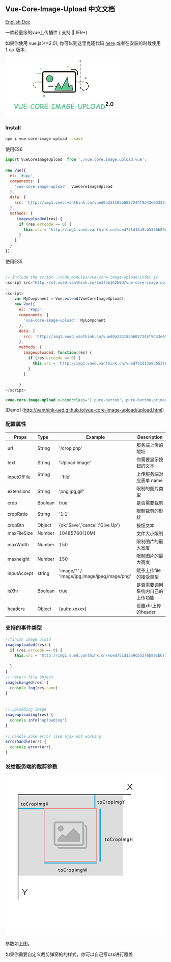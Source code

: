 ## Vue-Core-Image-Upload  中文文档

[English Doc]('./README.md')

一款轻量级的vue上传插件 ( 支持 📱 IE9+)

如果你使用 vue.js(<=2.0), 你可以到这里克隆代码 [here](https://github.com/Vanthink-UED/vue-core-image-upload/tree/v1.x).或者在安装的时候使用
1.x.x 版本.

<img width="360" src="./shots/vue-core-image-upload.png" />


### Install

``` bash
npm i vue-core-image-upload --save
```

使用ES6
``` js
import VueCoreImageUpload  from './vue.core.image.upload.vue';

new Vue({
  el: '#app',
  components: {
    'vue-core-image-upload': VueCoreImageUpload
  },
  data: {
    src: 'http://img1.vued.vanthink.cn/vued0a233185b6027244f9d43e653227439a.png',
  },
  methods: {
     imageuploaded(res) {
      if (res.errcode == 0) {
        this.src = 'http://img1.vued.vanthink.cn/vued751d13a9cb5376b89cb6719e86f591f3.png';
      }
    }
  }
});
```

使用ES5
```js

// include the script ./node_modules/vue-core-image-upload/index.js
<script src="http://s1.vued.vanthink.cn/3e3f5b16269d/vue-core-image-upload.js"></script>
...
<script>
    var MyComponent = Vue.extend(VueCoreImageUpload);
    new Vue({
      el: '#app',
      components: {
        'vue-core-image-upload': MyComponent
      },
      data: {
        src: 'http://img1.vued.vanthink.cn/vued0a233185b6027244f9d43e653227439a.png',
      },
      methods: {
        imageuploaded: function(res) {
          if (res.errcode == 0) {
            this.src = 'http://img1.vued.vanthink.cn/vued751d13a9cb5376b89cb6719e86f591f3.png';
          }
        }

      }
</script>
```

``` html
<vue-core-image-upload v-bind:class="['pure-button','pure-button-primary','js-btn-crop']" v-bind:crop="false" url="./crop.php" extensions="png,gif,jpeg,jpg"></vue-core-image-upload>
```

[Demo] (http://vanthink-ued.github.io/vue-core-image-upload/upload.html)

### 配置属性

| Props        | Type         | Example  | Description  |
| ------------- |:----------| ---------|--------------|
| url     | String | '/crop.php' | 服务端上传的地址 |
| text      | String      |  'Upload Image' | 你需要显示按钮的文本|
| inputOfFile | String     |   'file' | 上传服务端对应表单 name |
| extensions | String   |    'png,jpg,gif' | 限制的图片类型 |
| crop | Boolean   |   true | 是否需要裁剪 |
| cropRatio | String   |   '1:1' | 限制裁剪的形状|
| cropBtn | Object   |   {ok:'Save','cancel':'Give Up'} | 按钮文本|
| maxFileSize | Number   |   10485760(10M) | 文件大小限制|
| maxWidth | Number   |   150 | 限制图片的最大宽度|
| maxheight | Number   |   150 | 限制图片的最大高度|
| inputAccept | string   |  'image/*' / 'image/jpg,image/jpeg,image/png' |  赋予上传file的接受类型  |
| isXhr | Boolean  | true  |  是否需要调用系统内自己的上传功能
| headers | Object  | {auth: xxxxx}  |  设置xhr上传 的header

### 支持的事件类型

``` js
//finish image uload
imageuploaded(res) {
  if (res.errcode == 0) {
    this.src = 'http://img1.vued.vanthink.cn/vued751d13a9cb5376b89cb6719e86f591f3.png';

  }
}
// return file object
imagechanged(res) {
  console.log(res.name)
}


// uploading image
imageuploading(res) {
  console.info('uploading');
}

// handle some error like ajax not working
errorhandle(err) {
  console.error(err);
}
```

### 发给服务端的裁剪参数

                        
<img src="./shots/vuedba0ed377b88fc84d51026310efcb255b.png" />

参数如上图。

如果你需要自定义裁剪弹窗的的样式，你可以自己写css进行覆盖
